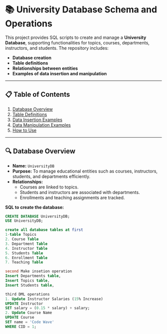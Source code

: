# 📚 University Database Schema and Operations  

This project provides SQL scripts to create and manage a **University Database**, supporting functionalities for topics, courses, departments, instructors, and students. The repository includes:  

- **Database creation**  
- **Table definitions**  
- **Relationships between entities**  
- **Examples of data insertion and manipulation**

---

## 📋 Table of Contents  

1. [Database Overview](#database-overview)  
2. [Table Definitions](#table-definitions)  
3. [Data Insertion Examples](#data-insertion-examples)  
4. [Data Manipulation Examples](#data-manipulation-examples)  
5. [How to Use](#how-to-use)  

---

## 🔍 Database Overview  

- **Name:** `UniversityDB`  
- **Purpose:** To manage educational entities such as courses, instructors, students, and departments efficiently.  
- **Relationships:**  
  - Courses are linked to topics.  
  - Students and instructors are associated with departments.  
  - Enrollments and teaching assignments are tracked.  

**SQL to create the database:**  

```sql
CREATE DATABASE UniversityDB;
USE UniversityDB;

create all database tables at first
1-table Topics
2. Course Table
3. Department Table
4. Instructor Table
5. Students Table
6. Enrollment Table
7. Teaching Table

second Make insetion operation
Insert Departments table,
Insert Topics table,
Insert Students table,

third DML operations
1. Update Instructor Salaries (15% Increase)
UPDATE Instructor 
SET salary = (0.15 * salary) + salary;
2. Update Course Name
UPDATE Course 
SET name = 'Code Wave' 
WHERE CID = 1;
